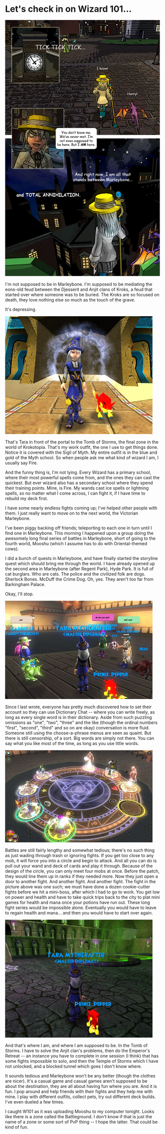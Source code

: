 # Let's check in on Wizard 101...

![](../uploads/2008/07/wizardcomic.jpg "wizardcomic")

I'm not supposed to be in Marleybone. I'm supposed to be mediating the eons-old feud between the Djesserit and Anjit clans of Kroks, a feud that started over where someone was to be buried. The Kroks are so focused on death, they love nothing else so much as the touch of the grave.

It's depressing.

![](../uploads/2008/07/wizardgraphicalclient-2008-07-28-06-33-12-89.jpg "wizardgraphicalclient-2008-07-28-06-33-12-89")

That's Tara in front of the portal to the Tomb of Storms, the final zone in the world of Krokotopia. That's my work outfit, the one I use to get things done. Notice it is covered with the Sigil of Myth. My entire outfit is in the blue and gold of the Myth school. So when people ask me what kind of wizard I am, I usually say Fire.

And the funny thing is, I'm not lying. Every Wizard has a primary school, where their most powerful spells come from, and the ones they can cast the quickest. But ever wizard also has a secondary school where they spend their training points. Mine, is Fire. My wands cast ice spells or lightning spells, so no matter what I come across, I can fight it, if I have time to rebuild my deck first.

I have some nearly endless fights coming up; I've helped other people with them. I just really want to move on to the next world, the Victorian Marleybone.

I've been piggy backing off friends; teleporting to each one in turn until I find one in Marleybone. This morning I happened upon a group doing the awesomely long final series of battles in Marleybone, short of going to the fourth world, Mooshu (which I assume has to do with Oriental-themed cows). 

I did a bunch of quests in Marleybone, and have finally started the storyline quest which should bring me through the world. I have already opened up the second area in Marleybone (after Regent Park), Hyde Park. It is full of cat burglars. Who are cats. The police and the civilized folk are dogs. Sherlock Bones. McDuff the Crime Dog. Oh, yes. They aren't too far from Barkingham Palace.

Okay, I'll stop.

![](../uploads/2008/07/wizardgraphicalclient-2008-07-28-07-18-43-14.jpg "wizardgraphicalclient-2008-07-28-07-18-43-14")

Since I last wrote, everyone has pretty much discovered how to set their account so they can use Dictionary Chat -- where you can write freely, as long as every single word is in their dictionary. Aside from such puzzling omissions as "one", "two", "three" and the like (though the ordinal numbers "first", "second", "third" and so on are okay) conversation is more fluid. Someone still using the choose-a-phrase menus are seen as quaint. But there is still censorship, of a sort. Big words are simply not there. You can say what you like most of the time, as long as you use little words. 

![](../uploads/2008/07/wizardgraphicalclient-2008-07-28-07-36-57-71.jpg "wizardgraphicalclient-2008-07-28-07-36-57-71")

Battles are still fairly lengthy and somewhat tedious; there's no such thing as just wading through trash or ignoring fights. If you get too close to any mob, it will force you into a circle and begin to attack. And all you can do is pull out your wand and deck of cards and play it through. Because of the design of the circle, you can only meet four mobs at once. Before the patch, they would line them up in ranks if they needed more. Now they just open a door to another fight. And another fight. And another fight. The fight in the picture above was one such; we must have done a dozen cookie-cutter fights before we hit a mini-boss, after which I had to go to work. You get low on power and health and have to take quick trips back to the city to plat mini games for health and mana once your potions have run out. These long fight series would be impossible alone. Eventually you would have to leave to regain health and mana... and then you would have to start over again.

![](../uploads/2008/07/wizardgraphicalclient-2008-07-28-07-06-35-26.jpg "wizardgraphicalclient-2008-07-28-07-06-35-26")

And that's where I am, and where I am supposed to be. In the Tomb of Storms. I have to solve the Anjit clan's problems, then do the Emperor's Retreat -- an instance you have to complete in one session (I think) that has some fights impossible to solo, and then the Temple of Storms which I have not unlocked, and a blocked tunnel which goes I don't know where. 

It sounds tedious and Marleybone won't be any better (though the clothes are nicer). It's a casual game and casual games aren't supposed to be about the destination, they are all about having fun where you are. And it is fun. I pop around and help friends with their fights and they help me with mine. I play with different outfits, collect pets, try out different deck builds. I've even dueled a few times.

I caught W101 as it was uploading Mooshu to my computer tonight. Looks like there is a zone called the Battleground. I don't know if that is just the name of a zone or some sort of PvP thing -- I hope the latter. That could be kind of fun.

